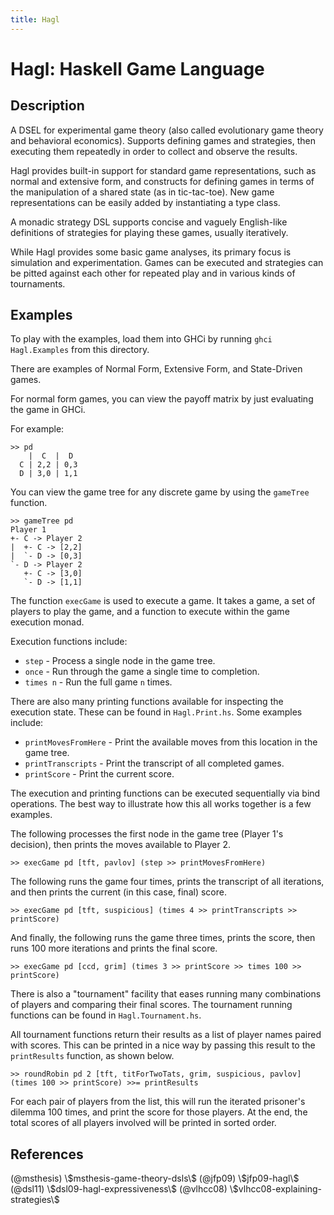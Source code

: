 ```yaml
---
title: Hagl
---
```


# Hagl: Haskell Game Language #

## Description ##

A DSEL for experimental game theory (also called evolutionary game theory and
behavioral economics).  Supports defining games and strategies, then executing
them repeatedly in order to collect and observe the results.

Hagl provides built-in support for standard game representations, such as
normal and extensive form, and constructs for defining games in terms of the
manipulation of a shared state (as in tic-tac-toe).  New game representations
can be easily added by instantiating a type class.

A monadic strategy DSL supports concise and vaguely English-like definitions of
strategies for playing these games, usually iteratively.

While Hagl provides some basic game analyses, its primary focus is simulation
and experimentation.  Games can be executed and strategies can be pitted
against each other for repeated play and in various kinds of tournaments.


## Examples ##

To play with the examples, load them into GHCi by running `ghci Hagl.Examples`
from this directory.

There are examples of Normal Form, Extensive Form, and State-Driven games.

For normal form games, you can view the payoff matrix by just evaluating the
game in GHCi.

For example:

    >> pd
        |  C  |  D 
      C | 2,2 | 0,3
      D | 3,0 | 1,1
    
You can view the game tree for any discrete game by using the `gameTree` function.

    >> gameTree pd
    Player 1
    +- C -> Player 2
    |  +- C -> [2,2]
    |  `- D -> [0,3]
    `- D -> Player 2
       +- C -> [3,0]
       `- D -> [1,1]

The function `execGame` is used to execute a game.  It takes a game, a set of
players to play the game, and a function to execute within the game execution
monad.

Execution functions include:

 * `step` - Process a single node in the game tree.
 * `once` - Run through the game a single time to completion.
 * `times n` - Run the full game `n` times.

There are also many printing functions available for inspecting the execution
state.  These can be found in `Hagl.Print.hs`.  Some examples
include:

 * `printMovesFromHere` - Print the available moves from this location in the game tree.
 * `printTranscripts` - Print the transcript of all completed games.
 * `printScore` - Print the current score.

The execution and printing functions can be executed sequentially via bind
operations.  The best way to illustrate how this all works together is a few
examples.

The following processes the first node in the game tree (Player 1's decision),
then prints the moves available to Player 2.
    
    >> execGame pd [tft, pavlov] (step >> printMovesFromHere)

The following runs the game four times, prints the transcript of all
iterations, and then prints the current (in this case, final) score.

    >> execGame pd [tft, suspicious] (times 4 >> printTranscripts >> printScore)

And finally, the following runs the game three times, prints the score, then
runs 100 more iterations and prints the final score.

    >> execGame pd [ccd, grim] (times 3 >> printScore >> times 100 >> printScore)

There is also a "tournament" facility that eases running many combinations of
players and comparing their final scores.  The tournament running functions
can be found in `Hagl.Tournament.hs`.

All tournament functions return their results as a list of player names paired
with scores.  This can be printed in a nice way by passing this result to the
`printResults` function, as shown below.

    >> roundRobin pd 2 [tft, titForTwoTats, grim, suspicious, pavlov] (times 100 >> printScore) >>= printResults

For each pair of players from the list, this will run the iterated prisoner's
dilemma 100 times, and print the score for those players.  At the end, the
total scores of all players involved will be printed in sorted order.


## References

<div class="ref-list">
(@msthesis) \$msthesis-game-theory-dsls\$
(@jfp09) \$jfp09-hagl\$
(@dsl11) \$dsl09-hagl-expressiveness\$
(@vlhcc08) \$vlhcc08-explaining-strategies\$
</div>
